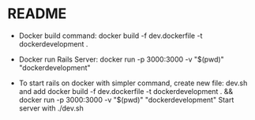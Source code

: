 # README

* Docker build command: docker build -f dev.dockerfile -t dockerdevelopment .
* Docker run Rails Server: docker run -p 3000:3000 -v "$(pwd)" "dockerdevelopment"


* To start rails on docker with simpler command, create new file:
dev.sh and add
docker build -f dev.dockerfile -t dockerdevelopment . &&
docker run -p 3000:3000 -v "$(pwd)" "dockerdevelopment"
Start server with ./dev.sh
